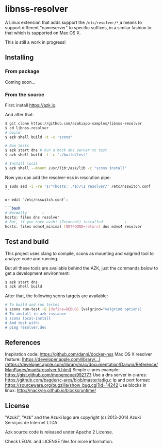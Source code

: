 # libnss-resolver

A Linux extension that adds support the `/etc/resolver/*`,a means to support different "nameserver"
to specific suffixes, in a similar fashion to that which is supported on Mac OS X.

This is still a work in progress!

## Installing

### From package

Coming soon...

### From the source

First: install https://azk.io.

And after that:

```bash
$ git clone https://github.com/azukiapp-samples/libnss-resolver
$ cd libnss-resolver
# build
$ azk shell build -t -c "scons"

# Run tests
$ azk start dns # Run a mock dns server to test
$ azk shell build -t -c "./build/test"

# Install local
$ azk shell --mount /usr/lib:/azk/lib -c "scons install"
```

Now you can add the resolver-nss in resolution pipe:

```bash
$ sudo sed -i -re 's/^(hosts: .*$)/\1 resolver/' /etc/nsswitch.conf
``

or edit `/etc/nsswitch.conf`:

```bash
# Normally       ↓
hosts: files dns resolver
# But, if you have avahi (Zeroconf) installed          ↓
hosts: files mdns4_minimal [NOTFOUND=return] dns mdns4 resolver
```

## Test and build

This project uses clang to compile, scons as mounting and valgrind tool to analyze code and running.

But all these tools are available behind the AZK, just the commands below to get a development environment:

```bash
$ azk start dns
$ azk shell build
```

After that, the following scons targets are available:

```bash
# To build and run testes
$ scons run-test -Q [define=DEBUG] [valgrind="valgrind options]
# To install in azk instance
$ scons local-install
# And test with:
# ping resolver.dev
```

## References

Inspiration code: https://github.com/danni/docker-nss
Mac OS X resolver feature: [https://developer.apple.com/library/...](https://developer.apple.com/library/mac/documentation/Darwin/Reference/ManPages/man5/resolver.5.html)
Simple c-ares example: https://gist.github.com/mopemope/992777
Use a dns server in c-ares: https://github.com/bagder/c-ares/blob/master/adig.c
Ip and port format: https://sourceware.org/bugzilla/show_bug.cgi?id=14242
Use blocks in linux: http://mackyle.github.io/blocksruntime/

## License

"Azuki", "Azk" and the Azuki logo are copyright (c) 2013-2014 Azuki Serviços de Internet LTDA.

Azk source code is released under Apache 2 License.

Check LEGAL and LICENSE files for more information.
